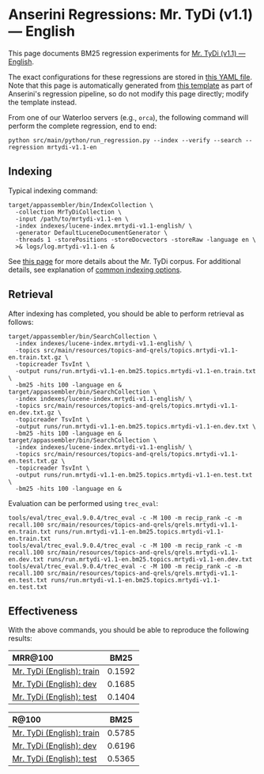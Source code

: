 # Anserini Regressions: Mr. TyDi (v1.1) &mdash; English

This page documents BM25 regression experiments for [Mr. TyDi (v1.1) &mdash; English](https://github.com/castorini/mr.tydi).

The exact configurations for these regressions are stored in [this YAML file](../src/main/resources/regression/mrtydi-v1.1-en.yaml).
Note that this page is automatically generated from [this template](../src/main/resources/docgen/templates/mrtydi-v1.1-en.template) as part of Anserini's regression pipeline, so do not modify this page directly; modify the template instead.

From one of our Waterloo servers (e.g., `orca`), the following command will perform the complete regression, end to end:

```
python src/main/python/run_regression.py --index --verify --search --regression mrtydi-v1.1-en
```

## Indexing

Typical indexing command:

```
target/appassembler/bin/IndexCollection \
  -collection MrTyDiCollection \
  -input /path/to/mrtydi-v1.1-en \
  -index indexes/lucene-index.mrtydi-v1.1-english/ \
  -generator DefaultLuceneDocumentGenerator \
  -threads 1 -storePositions -storeDocvectors -storeRaw -language en \
  >& logs/log.mrtydi-v1.1-en &
```

See [this page](https://github.com/castorini/mr.tydi) for more details about the Mr. TyDi corpus.
For additional details, see explanation of [common indexing options](common-indexing-options.md).

## Retrieval

After indexing has completed, you should be able to perform retrieval as follows:

```
target/appassembler/bin/SearchCollection \
  -index indexes/lucene-index.mrtydi-v1.1-english/ \
  -topics src/main/resources/topics-and-qrels/topics.mrtydi-v1.1-en.train.txt.gz \
  -topicreader TsvInt \
  -output runs/run.mrtydi-v1.1-en.bm25.topics.mrtydi-v1.1-en.train.txt \
  -bm25 -hits 100 -language en &
target/appassembler/bin/SearchCollection \
  -index indexes/lucene-index.mrtydi-v1.1-english/ \
  -topics src/main/resources/topics-and-qrels/topics.mrtydi-v1.1-en.dev.txt.gz \
  -topicreader TsvInt \
  -output runs/run.mrtydi-v1.1-en.bm25.topics.mrtydi-v1.1-en.dev.txt \
  -bm25 -hits 100 -language en &
target/appassembler/bin/SearchCollection \
  -index indexes/lucene-index.mrtydi-v1.1-english/ \
  -topics src/main/resources/topics-and-qrels/topics.mrtydi-v1.1-en.test.txt.gz \
  -topicreader TsvInt \
  -output runs/run.mrtydi-v1.1-en.bm25.topics.mrtydi-v1.1-en.test.txt \
  -bm25 -hits 100 -language en &
```

Evaluation can be performed using `trec_eval`:

```
tools/eval/trec_eval.9.0.4/trec_eval -c -M 100 -m recip_rank -c -m recall.100 src/main/resources/topics-and-qrels/qrels.mrtydi-v1.1-en.train.txt runs/run.mrtydi-v1.1-en.bm25.topics.mrtydi-v1.1-en.train.txt
tools/eval/trec_eval.9.0.4/trec_eval -c -M 100 -m recip_rank -c -m recall.100 src/main/resources/topics-and-qrels/qrels.mrtydi-v1.1-en.dev.txt runs/run.mrtydi-v1.1-en.bm25.topics.mrtydi-v1.1-en.dev.txt
tools/eval/trec_eval.9.0.4/trec_eval -c -M 100 -m recip_rank -c -m recall.100 src/main/resources/topics-and-qrels/qrels.mrtydi-v1.1-en.test.txt runs/run.mrtydi-v1.1-en.bm25.topics.mrtydi-v1.1-en.test.txt
```

## Effectiveness

With the above commands, you should be able to reproduce the following results:

| MRR@100                                                                                                      | BM25      |
|:-------------------------------------------------------------------------------------------------------------|-----------|
| [Mr. TyDi (English): train](https://github.com/castorini/mr.tydi)                                            | 0.1592    |
| [Mr. TyDi (English): dev](https://github.com/castorini/mr.tydi)                                              | 0.1685    |
| [Mr. TyDi (English): test](https://github.com/castorini/mr.tydi)                                             | 0.1404    |


| R@100                                                                                                        | BM25      |
|:-------------------------------------------------------------------------------------------------------------|-----------|
| [Mr. TyDi (English): train](https://github.com/castorini/mr.tydi)                                            | 0.5785    |
| [Mr. TyDi (English): dev](https://github.com/castorini/mr.tydi)                                              | 0.6196    |
| [Mr. TyDi (English): test](https://github.com/castorini/mr.tydi)                                             | 0.5365    |

